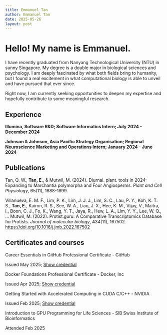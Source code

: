 ```yaml
---
title: Emmanuel Tan
author: Emmanuel Tan
date: 2025-05-26
layout: post
---
```


# Hello! My name is Emmanuel. 
I have recently graduated from Nanyang Technological University (NTU) in sunny Singapore. My degree is a double major in biological sciences and psychology. 
I am deeply fascinated by what both fields bring to humanity, but I found a real excitement in what computational biology is able to unveil and have pursued that ever since.

Right now, I am currently seeking opportunities to deepen my expertise and hopefully contribute to some meaningful research. 

## Experience
**Illumina, Software R&D; Software Informatics Intern; July 2024 - December 2024**

<!-- At Illumina, I worked on optimising a bioinformatics algorithm for GPU parallelization, as well as tailoring research software to meet collaborator's requests.  -->

**Johnson & Johnson, Asia Pacific Strategy Organisation; Regional Neuroscience Marketing and Operations Intern; January 2024 - June 2024**

<!-- At J&J, I supported the regional neuroscience team in developing marketing narrative and synthesizing research and clinical trial outcomes. I also supported the Asia Pacific operations team in driving employee engagement through strategic culture-building events. -->

## Publications
Tan, Q. W., **Tan, E.**, & Mutwil, M. (2024). Diurnal. plant. tools in 2024: Expanding to Marchantia polymorpha and Four Angiosperms. *Plant and Cell Physiology*, 65(11), 1888-1899.

Villanueva, E. M. F., Lim, P. K., Lim, J. J. J., Lim, S. C., Lau, P. Y., Koh, K. T. S., **Tan, E.**, Kairon, R. S., See, W. A., Liao, J. X., Hee, K. M., Vijay, V., Maitra, I., Boon, C. J., Fo, K., Wang, Y. T., Jaya, R., Hew, L. A., Lim, Y. Y., Lee, W. Q., … Mutwil, M. (2022). Protist.guru: A Comparative Transcriptomics Database for Protists. *Journal of molecular biology*, 434(11), 167502. https://doi.org/10.1016/j.jmb.2022.167502

## Certificates and courses
Career Essentials in GitHub Professional Certificate - GitHub

Issued May 2025; [Show credential](https://www.linkedin.com/learning/certificates/d9216c05893a17357c603cfd7445834490ff96af96a1892b70cec131ccb6f557?lipi=urn%3Ali%3Apage%3Ad_flagship3_profile_view_base_certifications_details%3B4lsgl5qERNW1KIZnCEZd8g%3D%3D)

Docker Foundations Professional Certificate - Docker, Inc

Issued Apr 2025; [Show credential](https://www.linkedin.com/learning/certificates/842f5d9b378eb320f4cd7122d42fc60143b82e64ed0dfe36d7a3bcc2d00c1f37?lipi=urn%3Ali%3Apage%3Ad_flagship3_profile_view_base_certifications_details%3B4lsgl5qERNW1KIZnCEZd8g%3D%3D)

Getting Started with Accelerated Computing in CUDA C/C++ - NVIDIA

Issued Feb 2025; [Show credential](https://learn.nvidia.com/certificates?id)

Introduction to GPU Programming for Life Sciences - SIB Swiss Institute of Bioinformatics

Attended Feb 2025